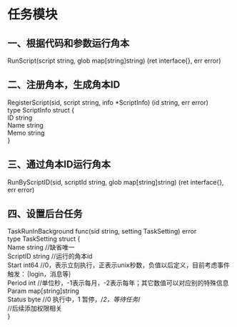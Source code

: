 任务模块
========  
## 一、根据代码和参数运行角本 
RunScript(script string, glob map[string]string) (ret interface{}, err error) 
## 二、注册角本，生成角本ID 
RegisterScript(sid, script string, info *ScriptInfo) (id string, err error)  
type ScriptInfo struct {  
	ID   string  
	Name string  
	Memo string  
}  

## 三、通过角本ID运行角本 
RunByScriptID(sid, scriptId string, glob map[string]string) (ret interface{}, err error)
## 四、设置后台任务 
TaskRunInBackground func(sid string, setting TaskSetting) error   
type TaskSetting struct {  
	Name     string //缺省唯一  
	ScriptID string //运行的角本id  
	Start    int64  //0，表示立刻执行，正表示unix秒数，负值以后定义，目前考虑事件触发：｛login，消息等｝  
	Period   int    //单位秒，-1表示每月，-2表示每年；其它数值可以对应别的特殊信息  
	Param    map[string]string  
	Status   byte //0 执行中，1 暂停，/*2，等待任务*/  
	//后续添加权限相关  
}  

